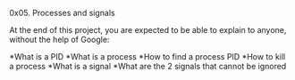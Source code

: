 0x05. Processes and signals

At the end of this project, you are expected to be able to explain to anyone,
without the help of Google:

*What is a PID
*What is a process
*How to find a process PID
*How to kill a process
*What is a signal
*What are the 2 signals that cannot be ignored
